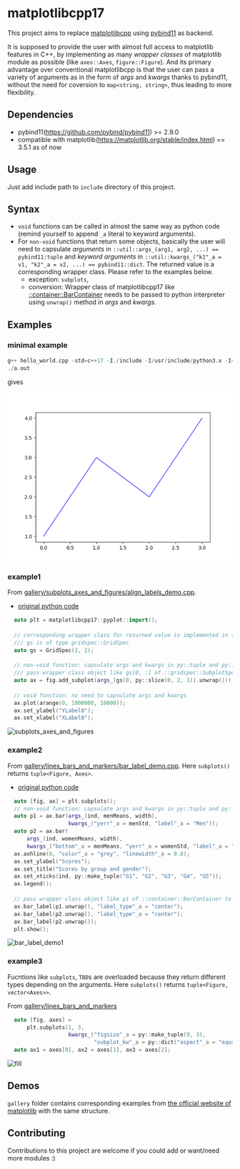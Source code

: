 # matplotlibcpp17

This project aims to replace [matplotlibcpp](https://github.com/lava/matplotlib-cpp) using [pybind11](https://github.com/pybind/pybind11) as backend.

It is supposed to provide the user with almost full access to matplotlib features in C++, by implementing as many *wrapper classes* of matplotlib module as possible (like `axes::Axes`, `figure::Figure`). And its primary advantage over conventional matplotlibcpp is that the user can pass a variety of arguments as in the form of *args* and *kwargs* thanks to pybind11, without the need for coversion to `map<string, string>`, thus leading to more flexibility.

## Dependencies

- pybind11(https://github.com/pybind/pybind11) >= 2.9.0
- compatible with matplotlib(https://matplotlib.org/stable/index.html) == 3.5.1 as of now

## Usage

Just add include path to `include` directory of this project.

## Syntax

- `void` functions can be called in almost the same way as python code (remind yourself to append `_a` literal to keyword arguments).
- For `non-void` functions that return some objects, basically the user will need to capsulate *arguments* in `::util::args_(arg1, arg2, ...) == pybind11:tuple` and *keyword arguments* in `::util::kwargs_("k1"_a = v1, "k2"_a = v2, ...) == pybind11::dict`. The returned value is a corresponding wrapper class. Please refer to the examples below.
  - exception: `subplots`, 
  - conversion: Wrapper class of matplotlibcpp17 like [::container::BarContainer](https://github.com/soblin/matplotlibcpp17/blob/master/include/matplotlibcpp17/container.h) needs to be passed to python interpreter using `unwrap()` method in *args* and *kwargs*.

## Examples

### minimal example

```cpp
g++ hello_world.cpp -std=c++17 -I./include -I/usr/include/python3.x -I<path to pybind11> -lpython3.x
./a.out
```

gives

![minimal example](https://github.com/soblin/matplotlibcpp17/blob/master/hello_world.png)

### example1

From [gallery/subplots_axes_and_figures/align_labels_demo.cpp](https://github.com/soblin/matplotlibcpp17/blob/master/gallery/subplots_axes_and_figures/align_labels_demo.cpp).

- [original python code](https://matplotlib.org/stable/gallery/subplots_axes_and_figures/align_labels_demo.html)

```cpp
  auto plt = matplotlibcpp17::pyplot::import();

  // corresponding wrapper class for returned value is implemented in this library
  /// gs is of type gridspec::GridSpec
  auto gs = GridSpec(2, 2);

  // non-void function: capsulate args and kwargs in py::tuple and py::dict
  /// pass wrapper class object like gs[0, :] of ::gridspec::SubplotSpec to the interpreter using .unwrap() method as python object
  auto ax = fig.add_subplot(args_(gs(0, py::slice(0, 2, 1)).unwrap()));

  // void function: no need to capsulate args and kwargs
  ax.plot(arange(0, 1000000, 10000));
  ax.set_ylabel("YLabel0");
  ax.set_xlabel("XLabel0");
```

![subplots_axes_and_figures](https://github.com/soblin/matplotlibcpp17/blob/master/gallery/subplots_axes_and_figures/align_labels_demo.png)

### example2

From [gallery/lines_bars_and_markers/bar_label_demo.cpp](https://github.com/soblin/matplotlibcpp17/blob/master/gallery/lines_bars_and_markers/bar_label_demo.cpp). Here `subplots()` returns `tuple<Figure, Axes>`.

- [original python code](https://matplotlib.org/stable/gallery/lines_bars_and_markers/bar_label_demo.html)

```cpp
  auto [fig, ax] = plt.subplots();
  // non-void function: capsulate args and kwargs in py::tuple and py::dict
  auto p1 = ax.bar(args_(ind, menMeans, width),
                   kwargs_("yerr"_a = menStd, "label"_a = "Men"));
  auto p2 = ax.bar(
      args_(ind, womenMeans, width),
      kwargs_("bottom"_a = menMeans, "yerr"_a = womenStd, "label"_a = "Women"));
  ax.axhline(0, "color"_a = "grey", "linewidth"_a = 0.8);
  ax.set_ylabel("Scores");
  ax.set_title("Scores by group and gender");
  ax.set_xticks(ind, py::make_tuple("G1", "G2", "G3", "G4", "G5"));
  ax.legend();

  // pass wrapper class object like p1 of ::container::BarContainer to the interpreter using .unwrap() method as python object
  ax.bar_label(p1.unwrap(), "label_type"_a = "center");
  ax.bar_label(p2.unwrap(), "label_type"_a = "center");
  ax.bar_label(p2.unwrap());
  plt.show();
```

![bar_label_demo1](https://github.com/soblin/matplotlibcpp17/blob/master/gallery/lines_bars_and_markers/bar_label_demo1.png)

### example3

Fucntions like `subplots`, `TBD`s are overloaded because they return different types depending on the arguments. Here `subplots()` returns `tuple<Figure, vector<Axes>>`.

From [gallery/lines_bars_and_markers](https://github.com/soblin/matplotlibcpp17/blob/master/gallery/lines_bars_and_markers/fill.cpp)

```cpp
  auto [fig, axes] =
      plt.subplots(1, 3,
                   kwargs_("figsize"_a = py::make_tuple(9, 3),
                           "subplot_kw"_a = py::dict("aspect"_a = "equal")));
  auto ax1 = axes[0], ax2 = axes[1], ax3 = axes[2];
```

![fill](https://github.com/soblin/matplotlibcpp17/blob/master/gallery/lines_bars_and_markers/fill.png)

## Demos

`gallery` folder contains corresponding examples from [the official website of matplotlib](https://matplotlib.org/stable/gallery) with the same structure.

## Contributing

Contributions to this project are welcome if you could add or want/need more modules :)
